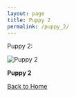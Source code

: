 ```yaml
---
layout: page
title: Puppy 2
permalink: /puppy_2/
---
```


Puppy 2:


 <div class="gallery-item">
    <img src="https://cdn.pixabay.com/photo/2017/06/25/20/53/puppy-2441961_960_720.jpg" alt="Puppy 2">
    <p><strong>Puppy 2</strong></p>
  </div>

[Back to Home](/)